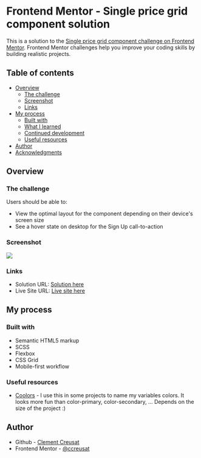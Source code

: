 # Frontend Mentor - Single price grid component solution

This is a solution to the [Single price grid component challenge on Frontend Mentor](https://www.frontendmentor.io/challenges/single-price-grid-component-5ce41129d0ff452fec5abbbc). Frontend Mentor challenges help you improve your coding skills by building realistic projects.

## Table of contents

-   [Overview](#overview)
    -   [The challenge](#the-challenge)
    -   [Screenshot](#screenshot)
    -   [Links](#links)
-   [My process](#my-process)
    -   [Built with](#built-with)
    -   [What I learned](#what-i-learned)
    -   [Continued development](#continued-development)
    -   [Useful resources](#useful-resources)
-   [Author](#author)
-   [Acknowledgments](#acknowledgments)

## Overview

### The challenge

Users should be able to:

-   View the optimal layout for the component depending on their device's screen size
-   See a hover state on desktop for the Sign Up call-to-action

### Screenshot

![](https://ccreusat-single-price-grid/images/solution.png)

### Links

-   Solution URL: [Solution here](https://www.frontendmentor.io/solutions/single-price-with-css-grid-and-scss-Hef0WLT7X)
-   Live Site URL: [Live site here](https://ccreusat-single-price-grid.vercel.app/)

## My process

### Built with

-   Semantic HTML5 markup
-   SCSS
-   Flexbox
-   CSS Grid
-   Mobile-first workflow

### Useful resources

-   [Coolors](https://coolors.co/) - I use this in some projects to name my variables colors. It looks more fun than color-primary, color-secondary, ... Depends on the size of the project :)

## Author

-   Github - [Clement Creusat](https://github.com/ccreusat)
-   Frontend Mentor - [@ccreusat](https://www.frontendmentor.io/profile/ccreusat)

